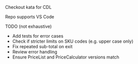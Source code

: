 Checkout kata for CDL

Repo supports VS Code

TODO (not exhaustive)
* Add tests for error cases
* Check if stricter limits on SKU codes (e.g. upper case only)
* Fix repeated sub-total on exit
* Review error handling
* Ensure PriceList and PriceCalculator versions match